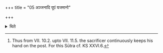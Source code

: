 +++
title = "05 अञ्जनादि यूपं यजमानो"

+++

<details><summary>थिते</summary>

5. From the act of anointing upto the act of winding around[^1] the sacrificer does not leave the sacrificial post.  

[^1]: Thus from VII. 10.2. upto VII. 11.5. the sacrificer continuously keeps his hand on the post. For this Sūtra cf. KS XXVI.6.
</details>
